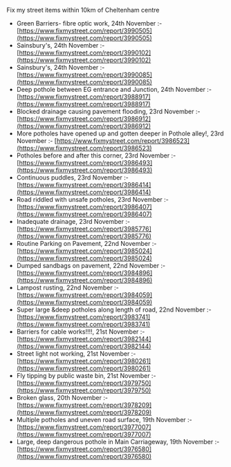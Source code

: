Fix my street items within 10km of Cheltenham centre

<!-- fix_marker starts -->

- Green Barriers- fibre optic work, 24th November :- [https://www.fixmystreet.com/report/3990505](https://www.fixmystreet.com/report/3990505)
- Sainsbury's, 24th November :- [https://www.fixmystreet.com/report/3990102](https://www.fixmystreet.com/report/3990102)
- Sainsbury's, 24th November :- [https://www.fixmystreet.com/report/3990085](https://www.fixmystreet.com/report/3990085)
- Deep pothole between EG entrance and Junction, 24th November :- [https://www.fixmystreet.com/report/3988917](https://www.fixmystreet.com/report/3988917)
- Blocked drainage causing pavement flooding, 23rd November :- [https://www.fixmystreet.com/report/3986912](https://www.fixmystreet.com/report/3986912)
- More potholes have opened up and gotten deeper in Pothole alley!, 23rd November :- [https://www.fixmystreet.com/report/3986523](https://www.fixmystreet.com/report/3986523)
- Potholes before and after this corner, 23rd November :- [https://www.fixmystreet.com/report/3986493](https://www.fixmystreet.com/report/3986493)
- Continuous puddles, 23rd November :- [https://www.fixmystreet.com/report/3986414](https://www.fixmystreet.com/report/3986414)
- Road riddled with unsafe potholes, 23rd November :- [https://www.fixmystreet.com/report/3986407](https://www.fixmystreet.com/report/3986407)
- Inadequate drainage, 23rd November :- [https://www.fixmystreet.com/report/3985776](https://www.fixmystreet.com/report/3985776)
- Routine Parking on Pavement, 22nd November :- [https://www.fixmystreet.com/report/3985024](https://www.fixmystreet.com/report/3985024)
- Dumped sandbags on pavement, 22nd November :- [https://www.fixmystreet.com/report/3984896](https://www.fixmystreet.com/report/3984896)
- Lampost rusting, 22nd November :- [https://www.fixmystreet.com/report/3984059](https://www.fixmystreet.com/report/3984059)
- Super large &deep potholes along length of road, 22nd November :- [https://www.fixmystreet.com/report/3983741](https://www.fixmystreet.com/report/3983741)
- Barriers for cable works!!!!, 21st November :- [https://www.fixmystreet.com/report/3982144](https://www.fixmystreet.com/report/3982144)
- Street light not working, 21st November :- [https://www.fixmystreet.com/report/3980261](https://www.fixmystreet.com/report/3980261)
- Fly tipping by public waste bin, 21st November :- [https://www.fixmystreet.com/report/3979750](https://www.fixmystreet.com/report/3979750)
- Broken glass, 20th November :- [https://www.fixmystreet.com/report/3978209](https://www.fixmystreet.com/report/3978209)
- Multiple potholes and uneven road surface, 19th November :- [https://www.fixmystreet.com/report/3977007](https://www.fixmystreet.com/report/3977007)
- Large, deep dangerous pothole in Main Carriageway, 19th November :- [https://www.fixmystreet.com/report/3976580](https://www.fixmystreet.com/report/3976580)

<!-- fix_marker ends -->